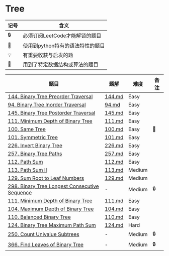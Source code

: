 # Tree

| 记号 | 含义 |
| ---- | ---- |
| 🔒 | 必须订阅LeetCode才能解锁的题目 |
| 🐲 | 使用到python特有的语法特性的题目 |
| 💡 | 有重要收获与启发的题 |
| 📡 | 用到了特定数据结构或算法的题目 |

| 题目 | 题解 | 难度 | 备注 |
| ---- | ---- | ---- | ---- |
| [144. Binary Tree Preorder Traversal](https://leetcode.com/problems/binary-tree-preorder-traversal/) | [144.md](../solutions/144.md) | Easy | |
| [94. Binary Tree Inorder Traversal](https://leetcode.com/problems/binary-tree-inorder-traversal/) | [94.md](../solutions/94.md) | Easy | |
| [145. Binary Tree Postorder Traversal](https://leetcode.com/problems/binary-tree-postorder-traversal/) | [145.md](../solutions/145.md) | Easy | |
| [111. Minimum Depth of Binary Tree](https://leetcode.com/problems/minimum-depth-of-binary-tree/) | [111.md](../solutions/111.md) | Easy | |
| [100. Same Tree](https://leetcode.com/problems/same-tree/) | [100.md](../solutions/100.md) | Easy | 📡 |
| [101. Symmetric Tree](https://leetcode.com/problems/symmetric-tree/) | [101.md](../solutions/101.md) | Easy | |
| [226. Invert Binary Tree](https://leetcode.com/problems/invert-binary-tree/) | [226.md](../solutions/226.md) | Easy | |
| [257. Binary Tree Paths](https://leetcode.com/problems/binary-tree-paths/) | [257.md](../solutions/257.md) | Easy | |
| [112. Path Sum](https://leetcode.com/problems/path-sum/) | [112.md](../solutions/112.md) | Easy | |
| [113. Path Sum II](https://leetcode.com/problems/path-sum-ii/) | [113.md](../solutions/113.md) | Medium | |
| [129. Sum Root to Leaf Numbers](https://leetcode.com/problems/sum-root-to-leaf-numbers/) | [129.md](../solutions/129.md) | Medium | |
| [298. Binary Tree Longest Consecutive Sequence](https://leetcode.com/problems/binary-tree-longest-consecutive-sequence/) | - | Medium | 🔒 |
| [111. Minimum Depth of Binary Tree](https://leetcode.com/problems/minimum-depth-of-binary-tree/) | [111.md](../solutions/111.md) | Easy | |
| [104. Maximum Depth of Binary Tree](https://leetcode.com/problems/maximum-depth-of-binary-tree/) | [104.md](../solutions/104.md) | Easy | |
| [110. Balanced Binary Tree](https://leetcode.com/problems/balanced-binary-tree/) | [110.md](../solutions/110.md) | Easy | |
| [124. Binary Tree Maximum Path Sum](https://leetcode.com/problems/binary-tree-maximum-path-sum/) | [124.md](../solutions/124.md) | Hard | |
| [250. Count Univalue Subtrees](https://leetcode.com/problems/count-univalue-subtrees/) | - | Medium | 🔒 |
| [366. Find Leaves of Binary Tree](https://leetcode.com/problems/find-leaves-of-binary-tree/) | - | Medium | 🔒 |

